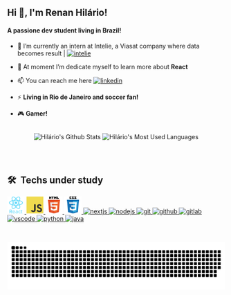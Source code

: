<h2 align="left">Hi 👋, I'm Renan Hilário!</h2>
<h4 align="left">A passione dev student living in Brazil!</h4>


- 🔭 I’m currently an intern at Intelie, a Viasat company where data becomes result | <a href="https://www.intelie.ai/" target="_blank"><img align="bottom" src="https://media-exp1.licdn.com/dms/image/C560BAQE-FsaWbzm0nQ/company-logo_100_100/0/1640633663467?e=1651708800&v=beta&t=NS84jD4mMpczVO9UGcHEWO-AL6Wyh4pqsOlvVsHzKyg" alt="intelie" width="" height="30"/></a>

- 🌱 At moment I’m dedicate myself to learn more about **React**

- 📫 You can reach me here <a href="https://www.linkedin.com/in/renan-hilario/" target="_blank"><img src="https://www.vectorlogo.zone/logos/linkedin/linkedin-icon.svg" alt="linkedin" width="" height="15"/></a>

- ⚡ **Living in Rio de Janeiro and soccer fan!**

- 🎮 **Gamer!**

<br>

<div align="center">
  <img height="180em" width="400" src="https://github-readme-stats.vercel.app/api?username=rvahilario&show_icons=true&theme=tokyonight&layout=compact" alt="Hilário's Github Stats"/>
  <img height="180em" width="395" src="https://github-readme-stats.vercel.app/api/top-langs/?username=rvahilario&show_icons=true&theme=tokyonight&layout=compact" alt="Hilário's Most Used Languages"/>
</div>

<br><br>

## 🛠 &nbsp;Techs under study

<p align="left">
	<a href="https://reactjs.org/" target="_blank">		
		<img
			src="https://raw.githubusercontent.com/devicons/devicon/master/icons/react/react-original-wordmark.svg"
			alt="react"
			width="40"
			height="40"
		/>
	</a>
  <a href="https://developer.mozilla.org/en-US/docs/Web/JavaScript"
		target="_blank"
	>		
		<img
			src="https://raw.githubusercontent.com/devicons/devicon/master/icons/javascript/javascript-original.svg"
			alt="javascript"
			width="40"
			height="40"
		/>
	</a>
	<a href="https://www.w3.org/html/" target="_blank">		
		<img
			src="https://raw.githubusercontent.com/devicons/devicon/master/icons/html5/html5-original-wordmark.svg"
			alt="html5"
			width="40"
			height="40"
		/>
	</a>	
	<a href="https://www.w3schools.com/css/" target="_blank">		
		<img
			src="https://raw.githubusercontent.com/devicons/devicon/master/icons/css3/css3-original-wordmark.svg"
			alt="css3"
			width="40"
			height="40"
		/>
	</a>
	<a href="https://nextjs.org/" target="_blank">		
		<img
			src="https://cdn.worldvectorlogo.com/logos/next-js.svg"
			alt="nextjs"
			width="40"
			height="40"
		/>
	</a>
	<a href="https://nodejs.org" target="_blank">		
		<img
			src="https://www.vectorlogo.zone/logos/nodejs/nodejs-icon.svg"
			alt="nodejs"
			width="40"
			height="40"
		/>
	</a>
	<a href="https://git-scm.com/" target="_blank">
		<img
			src="https://www.vectorlogo.zone/logos/git-scm/git-scm-icon.svg"
			alt="git"
			width="40"
			height="40"
		/>
	</a>
  <a href="https://github.com/" target="_blank">
		<img
			src="https://www.vectorlogo.zone/logos/github/github-icon.svg"
			alt="github"
			width="40"
			height="40"
		/>
	</a>
  <a href="https://about.gitlab.com/" target="_blank">
		<img
			src="https://www.vectorlogo.zone/logos/gitlab/gitlab-icon.svg"
			alt="gitlab"
			width="40"
			height="40"
		/>
	</a>
  <a href="https://code.visualstudio.com/" target="_blank">
		<img
			src="https://www.vectorlogo.zone/logos/visualstudio_code/visualstudio_code-icon.svg"
			alt="vscode"
			width="40"
			height="40"
		/>
	</a>
  <a href="https://www.python.org/" target="_blank">
		<img
			src="https://www.vectorlogo.zone/logos/python/python-icon.svg"
			alt="python"
			width="40"
			height="40"
		/>
	</a>
  <a href="https://docs.oracle.com/en/java/" target="_blank">
		<img
			src="https://www.vectorlogo.zone/logos/java/java-icon.svg"
			alt="java"
			width="40"
			height="40"
		/>
	</a> 
</p>

<!-- #

![Java](https://img.shields.io/badge/-Java-05122A?style=flat&logo=java)&nbsp;
![JavaScript](https://img.shields.io/badge/-JavaScript-05122A?style=flat&logo=javascript)&nbsp;
![Node.js](https://img.shields.io/badge/-Node.js-05122A?style=flat&logo=node.js)&nbsp;
![HTML](https://img.shields.io/badge/-HTML-05122A?style=flat&logo=HTML5)&nbsp;
![CSS](https://img.shields.io/badge/-CSS-05122A?style=flat&logo=CSS3&logoColor=1572B6)&nbsp;
![React](https://img.shields.io/badge/-React-05122A?style=flat&logo=react)&nbsp;
![Python](https://img.shields.io/badge/-Python-05122A?style=flat&logo=python)&nbsp;
![Git](https://img.shields.io/badge/-Git-05122A?style=flat&logo=git)&nbsp;
![GitHub](https://img.shields.io/badge/-GitHub-05122A?style=flat&logo=github)&nbsp;
![GitLab](https://img.shields.io/badge/-GitLab-05122A?style=flat&logo=gitlab)&nbsp;
![Visual Studio Code](https://img.shields.io/badge/-VS%20Code-05122A?style=flat&logo=visual-studio-code&logoColor=007ACC)&nbsp;

## -->

<br>

![Snake animation](https://github.com/rvahilario/rvahilario/blob/output/github-contribution-grid-snake.svg)
